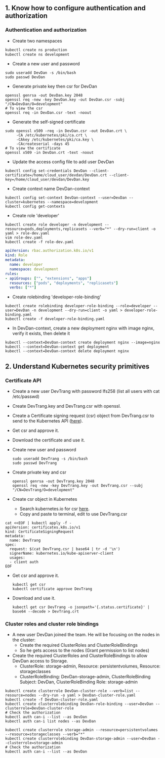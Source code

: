 ## 1. Know how to configure authentication and authorization
### Authentication and authorization
- Create two namespaces
```bash
kubectl create ns production
kubectl create ns development
```
- Create a new user and password
```
sudo useradd DevDan -s /bin/bash
sudo passwd DevDan
```
- Generate private key then csr for DevDan
```
openssl genrsa -out DevDan.key 2048
openssl req -new -key DevDan.key -out DevDan.csr -subj "/CN=DevDan/O=development"
# To view the csr
openssl req -in DevDan.csr -text -noout
```
- Generate the self-signed certificate
```
sudo openssl x509 -req -in DevDan.csr -out DevDan.crt \
     -CA /etc/kubernetes/pki/ca.crt \
     -CAkey /etc/kubernetes/pki/ca.key \
     -CAcreateserial -days 45
# To view the certificate
openssl x509 -in DevDan.crt -text -noout
```
- Update the access config file to add user DevDan
```
kubectl config set-credentials DevDan --client-certificate=/home/cloud_user/devdan/DevDan.crt --client-key=/home/cloud_user/devdan/DevDan.key
```
- Create context name DevDan-context
```
kubectl config set-context DevDan-context --user=DevDan --cluster=kubernetes --namespace=development
kubectl config get-contexts
```
- Create role 'developer'
```
kubectl create role developer -n development --resource=pods,deployments,replicasets --verb="*" --dry-run=client -o yaml > role-dev.yaml
vim role-dev.yaml
kubectl create -f role-dev.yaml
```
```yaml
apiVersion: rbac.authorization.k8s.io/v1
kind: Role
metadata:
  name: developer
  namespace: development
rules:
- apiGroups: ["", "extensions", "apps"]
  resources: ["pods", "deployments", "replicasets"]
  verbs: ["*"]
```
- Create rolebinding 'developer-role-binding'
```
kubectl create rolebinding developer-role-binding --role=developer --user=DevDan -n development --dry-run=client -o yaml > developer-role-binding.yaml
kubectl create -f developer-role-binding.yaml
```
- In DevDan-context, create a new deployment nginx with image nginx, verify it exists, then delete it
```
kubectl --context=DevDan-context create deployment nginx --image=nginx
kubectl --context=DevDan-context get deployment
kubectl --context=DevDan-context delete deployment nginx
```

## 2. Understand Kubernetes security primitives
### Certificate API
- Create a new user DevTrang with password lfs258 (list all users with cat /etc/passwd)
- Create DevTrang.key and DevTrang.csr with openssl.
- Create a Certificate signing request (csr) object from DevTrang.csr to send to the Kubernetes API ([here](https://kubernetes.io/docs/tasks/tls/managing-tls-in-a-cluster/#create-a-certificate-signing-request-object-to-send-to-the-kubernetes-api)).
- Get csr and approve it.
- Download the certificate and use it.

- Create new user and password
  ```
  sudo useradd DevTrang -s /bin/bash
  sudo passwd DevTrang
  ```
- Create private key and csr
  ```
  openssl genrsa -out DevTrang.key 2048
  openssl req -new -key DevTrang.key -out DevTrang.csr --subj "/CN=DevTrang/O=development"
  ```
- Create csr object in Kubernetes
  - Search kubernetes.io for csr [here](https://kubernetes.io/docs/tasks/tls/managing-tls-in-a-cluster/#create-a-certificate-signing-request-object-to-send-to-the-kubernetes-api).
  - Copy and paste to terminal, edit to use DevTrang.csr
```
cat <<EOF | kubectl apply -f -
apiVersion: certificates.k8s.io/v1
kind: CertificateSigningRequest
metadata:
  name: DevTrang
spec:
  request: $(cat DevTrang.csr | base64 | tr -d '\n')
  signerName: kubernetes.io/kube-apiserver-client
  usages:
  - client auth
EOF
```
- Get csr and approve it.
  ```
  kubectl get csr
  kubectl certificate approve DevTrang
  ```
- Download and use it.
  ```
  kubectl get csr DevTrang -o jsonpath='{.status.certificate}' | base64 --decode > DevTrang.crt
  ```

### Cluster roles and cluster role bindings
- A new user DevDan joined the team. He will be focusing on the nodes in the cluster:
  - Create the required ClusterRoles and ClusterRoleBindings
  - So he gets access to the nodes (Grant permission to list nodes)
- Create the required ClusterRoles and ClusterRoleBindings to allow DevDan access to Storage.
  - ClusterRole: storage-admin, Resource: persistentvolumes, Resource: storageclasses
  - ClusterRoleBinding: DevDan-storage-admin, ClusterRoleBinding Subject: DevDan, ClusterRoleBinding Role: storage-admin

```
kubectl create clusterrole DevDan-cluster-role --verb=list --resource=nodes --dry-run -o yaml > DevDan-cluster-role.yaml
kubectl create -f DevDan-cluster-role.yaml
kubectl create clusterrolebinding DevDan-role-binding --user=DevDan --clusterrole=DevDan-cluster-role
# Check the authorization
kubectl auth can-i --list --as DevDan
kubectl auth can-i list nodes --as DevDan

kubectl create clusterrole storage-admin --resource=persistentvolumes --resource=storageclasses --verb="*"
kubectl create clusterrolebinding DevDan-storage-admin --user=DevDan --clusterrole=storage-admin
# Check the authorization
kubectl auth can-i --list --as DevDan
```
